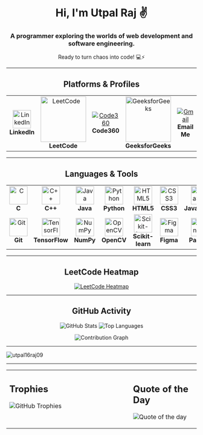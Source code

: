 <div align="center">

<h1>Hi, I'm Utpal Raj ✌️</h1>
<h3>A programmer exploring the worlds of web development and software engineering.</h3>
<p>Ready to turn chaos into code! 💻⚡</p>

---

<h2>Platforms & Profiles</h2>
<table width="100%" cellpadding="10">
  <tr>
    <td align="center" width="20%">
      <a href="https://www.linkedin.com/in/utpalraj0916/" target="_blank">
        <img src="https://cdn.jsdelivr.net/gh/devicons/devicon/icons/linkedin/linkedin-original.svg" width="48" height="48" alt="LinkedIn" />
      </a>
      <br><strong>LinkedIn</strong>
    </td>
    <td align="center" width="20%">
      <a href="https://leetcode.com/u/raj_1609utpal/" target="_blank">
        <img src="https://assets.leetcode.com/static_assets/public/images/LeetCode_logo_rvs.png" width="120" alt="LeetCode" />
      </a>
      <br><strong>LeetCode</strong>
    </td>
    <td align="center" width="20%">
      <a href="https://www.naukri.com/code360/profile/raj_utpal1609" target="_blank">
        <img src="https://img.shields.io/badge/Code360-282828?style=for-the-badge&logo=CodingNinjas&logoColor=DD6C00" alt="Code360" />
      </a>
      <br><strong>Code360</strong>
    </td>
    <td align="center" width="20%">
      <a href="https://www.geeksforgeeks.org/user/utpalraxs5e/" target="_blank">
        <img src="https://media.geeksforgeeks.org/wp-content/cdn-uploads/20190710102234/download3.png" width="120" alt="GeeksforGeeks" />
      </a>
      <br><strong>GeeksforGeeks</strong>
    </td>
    <td align="center" width="20%">
      <a href="mailto:utpalraj1609@gmail.com">
        <img src="https://img.shields.io/badge/Gmail-EA4335?style=for-the-badge&logo=gmail&logoColor=white" alt="Gmail"/>
      </a>
      <br><strong>Email Me</strong>
    </td>
  </tr>
</table>

---

<h2>Languages & Tools</h2>
<table width="100%" cellpadding="10">
  <tr>
    <td align="center" width="12.5%"><img src="https://cdn.jsdelivr.net/gh/devicons/devicon/icons/c/c-original.svg" width="48" height="48" alt="C" /><br><strong>C</strong></td>
    <td align="center" width="12.5%"><img src="https://cdn.jsdelivr.net/gh/devicons/devicon/icons/cplusplus/cplusplus-original.svg" width="48" height="48" alt="C++" /><br><strong>C++</strong></td>
    <td align="center" width="12.5%"><img src="https://cdn.jsdelivr.net/gh/devicons/devicon/icons/java/java-original.svg" width="48" height="48" alt="Java" /><br><strong>Java</strong></td>
    <td align="center" width="12.5%"><img src="https://cdn.jsdelivr.net/gh/devicons/devicon/icons/python/python-original.svg" width="48" height="48" alt="Python" /><br><strong>Python</strong></td>
    <td align="center" width="12.5%"><img src="https://cdn.jsdelivr.net/gh/devicons/devicon/icons/html5/html5-original.svg" width="48" height="48" alt="HTML5" /><br><strong>HTML5</strong></td>
    <td align="center" width="12.5%"><img src="https://cdn.jsdelivr.net/gh/devicons/devicon/icons/css3/css3-original.svg" width="48" height="48" alt="CSS3" /><br><strong>CSS3</strong></td>
    <td align="center" width="12.5%"><img src="https://cdn.jsdelivr.net/gh/devicons/devicon/icons/javascript/javascript-original.svg" width="48" height="48" alt="JavaScript" /><br><strong>JavaScript</strong></td>
    <td align="center" width="12.5%"><img src="https://cdn.jsdelivr.net/gh/devicons/devicon/icons/postgresql/postgresql-original.svg" width="48" height="48" alt="SQL" /><br><strong>SQL</strong></td>
  </tr>
  <tr>
    <td align="center" width="12.5%"><img src="https://cdn.jsdelivr.net/gh/devicons/devicon/icons/git/git-original.svg" width="48" height="48" alt="Git" /><br><strong>Git</strong></td>
    <td align="center" width="12.5%"><img src="https://cdn.jsdelivr.net/gh/devicons/devicon/icons/tensorflow/tensorflow-original.svg" width="48" height="48" alt="TensorFlow" /><br><strong>TensorFlow</strong></td>
    <td align="center" width="12.5%"><img src="https://cdn.jsdelivr.net/gh/devicons/devicon/icons/numpy/numpy-original.svg" width="48" height="48" alt="NumPy" /><br><strong>NumPy</strong></td>
    <td align="center" width="12.5%"><img src="https://cdn.jsdelivr.net/gh/devicons/devicon/icons/opencv/opencv-original.svg" width="48" height="48" alt="OpenCV" /><br><strong>OpenCV</strong></td>
    <td align="center" width="12.5%"><img src="https://cdn.jsdelivr.net/gh/devicons/devicon/icons/scikitlearn/scikitlearn-original.svg" width="48" height="48" alt="Scikit-learn" /><br><strong>Scikit-learn</strong></td>
    <td align="center" width="12.5%"><img src="https://cdn.jsdelivr.net/gh/devicons/devicon/icons/figma/figma-original.svg" width="48" height="48" alt="Figma" /><br><strong>Figma</strong></td>
    <td align="center" width="12.5%"><img src="https://cdn.jsdelivr.net/gh/devicons/devicon/icons/pandas/pandas-original.svg" width="48" height="48" alt="Pandas" /><br><strong>Pandas</strong></td>
    <td align="center" width="12.5%"><img src="https://cdn.jsdelivr.net/gh/devicons/devicon/icons/pytorch/pytorch-original.svg" width="48" height="48" alt="PyTorch" /><br><strong>PyTorch</strong></td>
  </tr>
</table>

---

<!-- LeetCode Heatmap Section -->
<h2>LeetCode Heatmap</h2>
<p align="center">
  <a href="https://leetcode.com/u/raj_1609utpal/">
    <img src="https://leetcard.jacoblin.cool/raj_1609utpal?ext=heatmap&theme=dark" alt="LeetCode Heatmap"/>
  </a>
</p>

---

<h2>GitHub Activity</h2>
<p>
  <img src="https://github-readme-stats.vercel.app/api?username=utpal16raj09&theme=gruvbox_dark&hide_border=true&include_all_commits=true&count_private=false" alt="GitHub Stats"/>
  <img src="https://github-readme-stats.vercel.app/api/top-langs/?username=utpal16raj09&theme=gruvbox_dark&hide_border=true&include_all_commits=true&count_private=false&layout=compact" alt="Top Languages"/>
</p>
<p>
  <img src="https://github-readme-activity-graph.vercel.app/graph?username=utpal16raj09&bg_color=282828&color=b8bb26&line=b8bb26&point=b8bb26&area=true&hide_border=true" alt="Contribution Graph"/>
</p>

---

<p align="left"> <img src="https://komarev.com/ghpvc/?username=utpal16raj09&label=Profile%20views&color=0e75b6&style=flat" alt="utpal16raj09" /> </p>

---

<table width="100%">
  <tr>
    <td width="65%" valign="top">
      <h2>Trophies</h2>
      <p><img src="https://github-profile-trophy.vercel.app/?username=utpal16raj09&theme=gruvbox&no-frame=true&no-bg=true&margin-w=4" alt="GitHub Trophies"/></p>
    </td>
    <td width="35%" valign="top">
      <h2>Quote of the Day</h2>
      <p><img src="https://quotes-github-readme.vercel.app/api?type=vertical&theme=gruvbox" alt="Quote of the day"/></p>
    </td>
  </tr>
</table>

</div>
